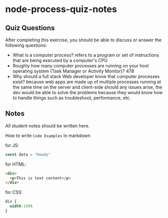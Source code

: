 # node-process-quiz-notes

## Quiz Questions

After completing this exercise, you should be able to discuss or answer the following questions:

- What is a computer process?
refers to a program or set of instructions that are being executed by a computer's CPU
- Roughly how many computer processes are running on your host operating system (Task Manager or Activity Monitor)?
478
- Why should a full stack Web developer know that computer processes exist?
because web apps are made up of multiple processes running at the same time on the server and client-side
should any issues arise, the dev would be able to solve the problems because they would know how to handle things such as troubleshoot, performance, etc.

## Notes

All student notes should be written here.


How to write `Code Examples` in markdown

for JS:
```javascript
const data = "Howdy"
```

for HTML:
```html
<div>
  <p>This is text content</p>
</div>
```

for CSS:
```css
div {
  width:100%
}
```
